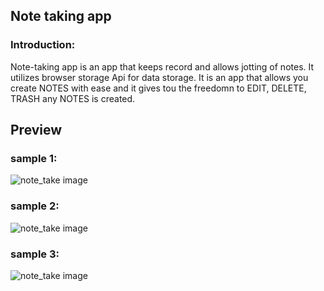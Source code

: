 ## Note taking app

### Introduction:
Note-taking app is an app that keeps record and allows jotting of notes. It utilizes browser storage Api for data storage.
It is an app that allows you create NOTES with ease and it gives tou the freedomn to EDIT, DELETE, TRASH any  NOTES is created. 

## Preview

### sample 1:
<img src='preview_img/Screenshot_1.png' alt='note_take image'>

### sample 2:
<img src='preview_img/Screenshot_2.png' alt='note_take image'>

### sample 3:
<img src='preview_img/Screenshot_3.png' alt='note_take image'>